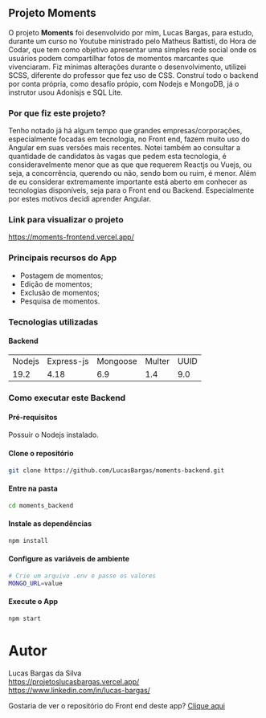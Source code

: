 ## Projeto Moments
O projeto **Moments** foi desenvolvido por mim, Lucas Bargas, para estudo, durante um curso no Youtube ministrado pelo Matheus Battisti, do Hora de Codar, que tem como objetivo apresentar uma simples rede social onde os usuários podem compartilhar fotos de momentos marcantes que vivenciaram.
Fiz mínimas alterações durante o desenvolvimento, utilizei SCSS, diferente do professor que fez uso de CSS. Construí todo o backend por conta própria, como desafio própio, com Nodejs e MongoDB, já o instrutor usou Adonisjs e SQL Lite.

### Por que fiz este projeto?
Tenho notado já há algum tempo que grandes empresas/corporações, especialmente focadas em tecnologia, no Front end, fazem muito uso do Angular em suas versões mais recentes. Notei também ao consultar a quantidade de candidatos às vagas que pedem esta tecnologia, é consideravelmente menor que as que que requerem Reactjs ou Vuejs, ou seja, a concorrência, querendo ou não, sendo bom ou ruim, é menor. Além de eu considerar extremamente importante está aberto em conhecer as tecnologias disponíveis, seja para o Front end ou Backend.
Especialmente por estes motivos decidi aprender Angular.

### Link para visualizar o projeto
<https://moments-frontend.vercel.app/>

### Principais recursos do App
* Postagem de momentos;
* Edição de momentos;
* Exclusão de momentos;
* Pesquisa de momentos.

### Tecnologias utilizadas
#### Backend
<table>
  <tr>
    <td>Nodejs</td>
    <td>Express-js</td>
    <td>Mongoose</td>
    <td>Multer</td>
    <td>UUID</td>
  </tr>
  <tr>
    <td>19.2</td>
    <td>4.18</td>
    <td>6.9</td>
    <td>1.4</td>
    <td>9.0</td>
  <tr>
</table>

### Como executar este Backend

#### Pré-requisitos
Possuir o Nodejs instalado.

#### Clone o repositório
```bash
git clone https://github.com/LucasBargas/moments-backend.git
```

#### Entre na pasta
```bash
cd moments_backend
```

#### Instale as dependências
```bash
npm install
```

#### Configure as variáveis de ambiente
```bash
# Crie um arquivo .env e passe os valores
MONGO_URL=value
```

#### Execute o App
```bash
npm start
```

# Autor
Lucas Bargas da Silva
</br>
<https://projetoslucasbargas.vercel.app/>
</br>
<https://www.linkedin.com/in/lucas-bargas/>

Gostaria de ver o repositório do Front end deste app?
[Clique aqui](https://github.com/LucasBargas/moments_frontend)
